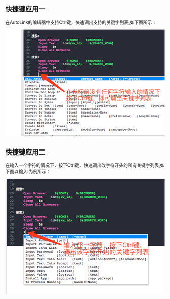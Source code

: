 ## 快捷键应用一

在AutoLink的编辑器中支持Ctrl键，快速调出支持的关键字列表,如下图所示：

![关键字列表](./img/ctrl_keys.png)

## 快捷键应用二

在输入一个字符的情况下，按下Ctrl键，快速调出改字符开头的所有关键字列表,如下图以输入I为例所示：

![关键字列表](./img/ctrl_keys_start.png)